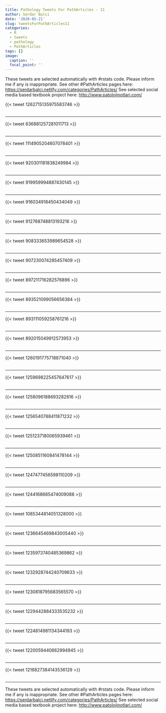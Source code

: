 ```yaml
---
title: Pathology Tweets For PathArticles - 11
author: Serdar Balci
date: '2020-05-21'
slug: tweetsForPathArticles11
categories:
  - R
  - tweets
  - pathology
  - PathArticles
tags: []
image:
  caption: ''
  focal_point: ''
---
```



These tweets are selected automatically with #rstats code. Please inform me if any is inappropriate.
See other #PathArticles pages here: https://serdarbalci.netlify.com/categories/PathArticles/ 
See selected social media based textbook project here: http://www.patolojinotlari.com/

{{< tweet 1262715135975583746 >}}
<br>
<br>
<hr>
{{< tweet 636881257281011713 >}}
<br>
<br>
<hr>
{{< tweet 1114905204607078401 >}}
<br>
<br>
<hr>
{{< tweet 920301181838249984 >}}
<br>
<br>
<hr>
{{< tweet 919959994887430145 >}}
<br>
<br>
<hr>
{{< tweet 916034918450434049 >}}
<br>
<br>
<hr>
{{< tweet 912768748813193216 >}}
<br>
<br>
<hr>
{{< tweet 908333653989654528 >}}
<br>
<br>
<hr>
{{< tweet 907230074285457409 >}}
<br>
<br>
<hr>
{{< tweet 897211716282576896 >}}
<br>
<br>
<hr>
{{< tweet 893521099056656384 >}}
<br>
<br>
<hr>
{{< tweet 893111059258761216 >}}
<br>
<br>
<hr>
{{< tweet 892015049912573953 >}}
<br>
<br>
<hr>
{{< tweet 1260191775718871040 >}}
<br>
<br>
<hr>
{{< tweet 1259698225457647617 >}}
<br>
<br>
<hr>
{{< tweet 1258096188693282816 >}}
<br>
<br>
<hr>
{{< tweet 1256540788411871232 >}}
<br>
<br>
<hr>
{{< tweet 1251237180065939461 >}}
<br>
<br>
<hr>
{{< tweet 1250851160841478144 >}}
<br>
<br>
<hr>
{{< tweet 1247477456598110209 >}}
<br>
<br>
<hr>
{{< tweet 1244168685474009088 >}}
<br>
<br>
<hr>
{{< tweet 1085344814051328000 >}}
<br>
<br>
<hr>
{{< tweet 1236645469843005440 >}}
<br>
<br>
<hr>
{{< tweet 1235973740485369862 >}}
<br>
<br>
<hr>
{{< tweet 1232928744240709633 >}}
<br>
<br>
<hr>
{{< tweet 1230818795683565570 >}}
<br>
<br>
<hr>
{{< tweet 1229442884333535232 >}}
<br>
<br>
<hr>
{{< tweet 1224814981134344193 >}}
<br>
<br>
<hr>
{{< tweet 1220059440662994945 >}}
<br>
<br>
<hr>
{{< tweet 1216827384143536129 >}}
<br>
<br>
<hr>


These tweets are selected automatically with #rstats code. Please inform me if any is inappropriate.
See other #PathArticles pages here: https://serdarbalci.netlify.com/categories/PathArticles/ 
See selected social media based textbook project here: http://www.patolojinotlari.com/
